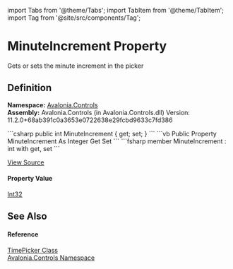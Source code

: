 import Tabs from '@theme/Tabs'; 
import TabItem from '@theme/TabItem'; 
import Tag from '@site/src/components/Tag'; 

# MinuteIncrement Property


Gets or sets the minute increment in the picker



## Definition
**Namespace:** <a href="N_Avalonia_Controls">Avalonia.Controls</a>  
**Assembly:** Avalonia.Controls (in Avalonia.Controls.dll) Version: 11.2.0+68ab391c0a3653e0722638e29fcbd9633c7fd386

<Tabs groupId="api-code-preview">
<TabItem value="csharp" label="C#">
```csharp
public int MinuteIncrement { get; set; }
```
</TabItem>
<TabItem value="vb" label="VB">
```vb
Public Property MinuteIncrement As Integer
	Get
	Set
```
</TabItem>
<TabItem value="fsharp" label="F#">
```fsharp
member MinuteIncrement : int with get, set
```
</TabItem>
</Tabs>



<a href="https://github.com/AvaloniaUI/Avalonia/tree/master/srcAvalonia.Controls/DateTimePickers/TimePicker.cs#L95" title="View the source code">View Source</a>



#### Property Value
<a href="https://learn.microsoft.com/dotnet/api/system.int32" target="_blank" rel="noopener noreferrer">Int32</a>

## See Also


#### Reference
<a href="T_Avalonia_Controls_TimePicker">TimePicker Class</a>  
<a href="N_Avalonia_Controls">Avalonia.Controls Namespace</a>  
